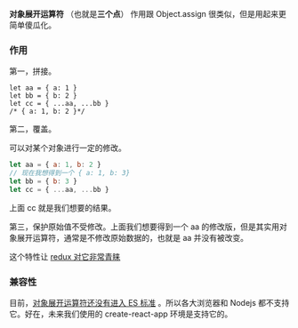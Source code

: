 **对象展开运算符** （也就是**三个点**） 作用跟 Object.assign 很类似，但是用起来更简单傻瓜化。

### 作用

第一，拼接。

```
let aa = { a: 1 }
let bb = { b: 2 }
let cc = { ...aa, ...bb }
/* { a: 1, b: 2 }*/
```

第二，覆盖。

可以对某个对象进行一定的修改。

```js
let aa = { a: 1, b: 2 }
// 现在我想得到一个 { a: 1, b: 3}
let bb = { b: 3 }
let cc = { ...aa, ...bb }
```

上面 cc 就是我们想要的结果。

第三，保护原始值不受修改。上面我们想要得到一个 aa 的修改版，但是其实用对象展开运算符，通常是不修改原始数据的，也就是 aa 并没有被改变。

这个特性让 [redux 对它非常青睐](http://redux.js.org/docs/recipes/UsingObjectSpreadOperator.html)


### 兼容性

目前，[对象展开运算符还没有进入 ES 标准](https://github.com/tc39/proposal-object-rest-spread) 。所以各大浏览器和 Nodejs 都不支持它。好在，未来我们使用的 create-react-app 环境是支持它的。
